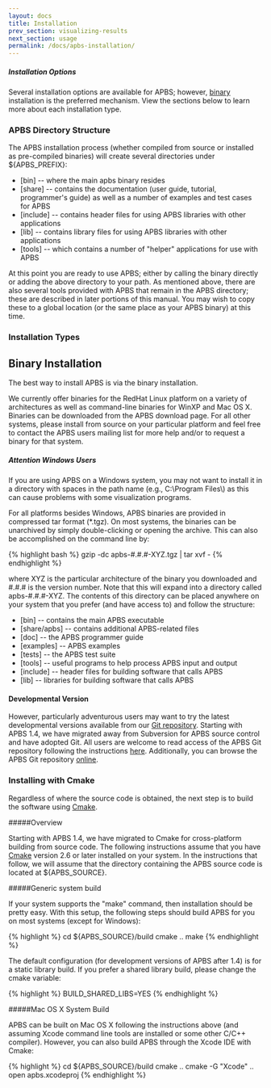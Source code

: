 ```yaml
---
layout: docs
title: Installation
prev_section: visualizing-results
next_section: usage
permalink: /docs/apbs-installation/
---
```


<div class="note info">
  <h5>Installation Options</h5>
  <p>
    Several installation options are available for APBS; however, <a href="#binary">binary</a> installation is the preferred mechanism.
View the sections below to learn more about each installation type.
  </p>
</div>

### APBS Directory Structure

The APBS installation process (whether compiled from source or installed as pre-compiled binaries) will create several directories under ${APBS_PREFIX}:

- [bin] -- where the main apbs binary resides
- [share] -- contains the documentation (user guide, tutorial, programmer's guide) as well as a number of examples  and test cases for APBS
- [include] -- contains header files for using APBS libraries with other applications
- [lib] -- contains library files for using APBS libraries with other applications
- [tools] -- which contains a number of "helper" applications for use with APBS

At this point you are ready to use APBS; either by calling the binary directly or adding the above directory to your path. As mentioned above, there are also several tools provided with APBS that remain in the APBS directory; these are described in later portions of this manual. You may wish to copy these to a global location (or the same place as your APBS binary) at this time.

### Installation Types


<!---
<div>
<p>
There are multiple installation types; however, binary installation is the preferred method.
<ul>
<li><a href="http://sobolevnrm.github.io/apbs-pdb2pqr/docs/installation/#binary">Binary installation</a></li>
<li><a href="http://sobolevnrm.github.io/apbs-pdb2pqr/docs/installation/#source">Installation from source</a></li>
</ul>
</p>
</div>
--->

<h2 id="binary">Binary Installation</h2>

The best way to install APBS is via the binary installation.

We currently offer binaries for the RedHat Linux platform on a variety of architectures as well as command-line binaries for WinXP and Mac OS X. Binaries can be downloaded from the APBS download page. For all other systems, please install from source on your particular platform and feel free to contact the APBS users mailing list for more help and/or to request a binary for that system.

<div class="note warning">
  <h5>Attention Windows Users</h5>
  <p>If you are using APBS on a Windows system, you may not want to install it in a directory with spaces in the path name (e.g., C:\Program Files\) as this can cause problems with some visualization programs.</p>
</div>

<p>For all platforms besides Windows, APBS binaries are provided in compressed tar format (*.tgz). On most systems, the binaries can be unarchived by simply double-clicking or opening the archive. This can also be accomplished on the command line by:</p>

{% highlight bash %}
gzip -dc apbs-#.#.#-XYZ.tgz | tar xvf -
{% endhighlight %}

<p>where XYZ is the particular architecture of the binary you downloaded and #.#.# is the version number. Note that this will expand into a directory called apbs-#.#.#-XYZ. The contents of this directory can be placed anywhere on your system that you prefer (and have access to) and follow the structure:</p>

- [bin] -- contains the main APBS executable
- [share/apbs] -- contains additional APBS-related files
- [doc] -- the APBS programmer guide
- [examples] -- APBS examples
- [tests] -- the APBS test suite
- [tools] -- useful programs to help process APBS input and output
- [include] -- header files for building software that calls APBS
- [lib] -- libraries for building software that calls APBS

<!---
<h2 id="source">Installation from source</h2>

#### Installation of APBS from source is a two-step process

<p>
<ol>
  <li><a href="#stable">Download your preferred method of APBS (Stable or Developmental)</a></li>
  <li><a href="#installing">Install APBS via CMAKE</a></li>
</ol>
</p>

<h4 id="stable">Stable Version</h4>

<p>We recommend that most users compile APBS from our official releases, which can be downloaded <a href="http://www.poissonboltzmann.org/apbs/downloads" target="_blank">here</a>.</p>
--->


<h4 id="developmental">Developmental Version</h4>

<p>However, particularly adventurous users may want to try the latest developmental versions available from our <a href="http://sourceforge.net/p/apbs/_list/git" target="_blank">Git repository</a>. Starting with APBS 1.4, we have migrated away from Subversion for APBS source control and have adopted Git. All users are welcome to read access of the APBS Git repository following the instructions <a href="http://sourceforge.net/projects/apbs/" target="_blank">here</a>. Additionally, you can browse the APBS Git repository <a href="http://sourceforge.net/p/apbs/_list/git" target="_blank">online</a>.</p>




<h3 id="installing">Installing with Cmake</h3>

<p>Regardless of where the source code is obtained, the next step is to build the software using <a href="http://www.cmake.org/" target="_blank">Cmake</a>.</p>

#####Overview

Starting with APBS 1.4, we have migrated to Cmake for cross-platform building from source code.  The following instructions assume that you have [Cmake](http://www.cmake.org/) version 2.6 or later installed on your system. In the instructions that follow, we will assume that the directory containing the APBS source code is located at ${APBS_SOURCE}.

#####Generic system build

If your system supports the "make" command, then installation should be pretty easy.  With this setup, the following steps should build APBS for you on most systems (except for  Windows):

{% highlight %}
cd ${APBS_SOURCE}/build
cmake ..
make
{% endhighlight %}

The default configuration (for development versions of APBS after 1.4) is for a static library build.  If you prefer a shared library build, please change the cmake variable:

{% highlight %}
BUILD_SHARED_LIBS=YES
{% endhighlight %}

#####Mac OS X System Build

APBS can be built on Mac OS X following the instructions above (and assuming Xcode command line tools are installed or some other C/C++ compiler).  However, you can also build APBS through the Xcode IDE with Cmake:

{% highlight %}
cd ${APBS_SOURCE}/build
cmake ..
cmake -G "Xcode" ..
open apbs.xcodeproj
{% endhighlight %}

<!---
#####Windows System Build

Windows is "special."  The following instructions may work for you:

DOCUMENTATION COMING SOON--->